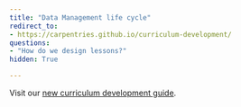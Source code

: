```yaml
---
title: "Data Management life cycle"
redirect_to:
- https://carpentries.github.io/curriculum-development/
questions:
- "How do we design lessons?"
hidden: True

---
```


Visit our [new curriculum development guide](https://carpentries.github.io/curriculum-development/).

